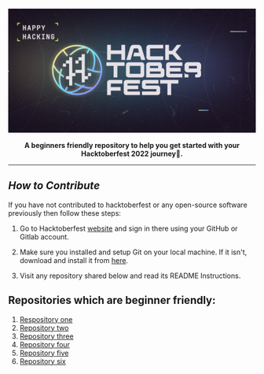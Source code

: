![banner image](./assets/banner.jpg)
<p align="center">
<strong>
A beginners friendly repository to help you get started with your Hacktoberfest 2022 journey🚀.
</strong>
</p>
<hr />

## *How to Contribute*

If you have not contributed to hacktoberfest or any open-source software previously then follow these steps:

1. Go to Hacktoberfest [website](https://hacktoberfest.com/) and sign in there using your GitHub or Gitlab account.

2. Make sure you installed and setup Git on your local machine. If it isn't, download and install it from [here](https://git-scm.com/downloads).

3. Visit any repository shared below and read its README Instructions.

## Repositories which are beginner friendly:

<div>
<ol>

<a href=""> <li>Respository one</li></a>
<a href=""> <li>Repository two</li></a>
<a href=""> <li>Repository three</li></a>
<a href=""> <li>Repository four</li></a>
<a href=""> <li>Repository five</li></a>
<a href=""> <li>Repository six</li></a>

</ol>



</div>
